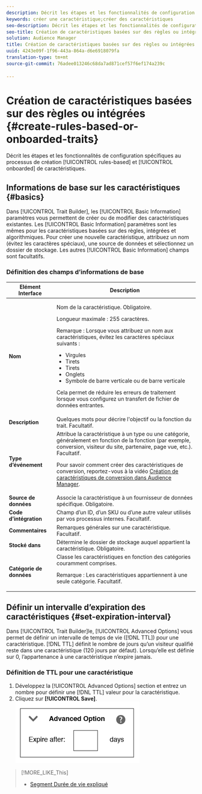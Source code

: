 ```yaml
---
description: Décrit les étapes et les fonctionnalités de configuration spécifiques au processus de création de caractéristiques basé sur des règles et intégré.
keywords: créer une caractéristique;créer des caractéristiques
seo-description: Décrit les étapes et les fonctionnalités de configuration spécifiques au processus de création de caractéristiques basé sur des règles et intégré.
seo-title: Création de caractéristiques basées sur des règles ou intégrées
solution: Audience Manager
title: Création de caractéristiques basées sur des règles ou intégrées
uuid: 4243e09f-1f96-443a-864a-d6e6918079fa
translation-type: tm+mt
source-git-commit: 76adee013246c68da7ad871cef57f6ef174a239c

---
```



# Création de caractéristiques basées sur des règles ou intégrées {#create-rules-based-or-onboarded-traits}

Décrit les étapes et les fonctionnalités de configuration spécifiques au processus de création [!UICONTROL rules-based] et [!UICONTROL onboarded] de caractéristiques.

<!-- c_tb_rules_traits.xml -->

## Informations de base sur les caractéristiques {#basics}

Dans [!UICONTROL Trait Builder], les [!UICONTROL Basic Information] paramètres vous permettent de créer ou de modifier des caractéristiques existantes. Les [!UICONTROL Basic Information] paramètres sont les mêmes pour les caractéristiques basées sur des règles, intégrées et algorithmiques. Pour créer une nouvelle caractéristique, attribuez un nom (évitez les caractères spéciaux), une source de données et sélectionnez un dossier de stockage. Les autres [!UICONTROL Basic Information] champs sont facultatifs.

<!-- c_tb_basics.xml -->

### Définition des champs d’informations de base

<table id="table_42AEC7A5B22346C5BB996D2D36C56229"> 
 <thead> 
  <tr> 
   <th colname="col1" class="entry"> Elément Interface </th> 
   <th colname="col2" class="entry"> Description </th> 
  </tr> 
 </thead>
 <tbody> 
  <tr> 
   <td colname="col1"> <b><span class="uicontrol"> Nom</span></b> </td> 
   <td colname="col2"> <p>Nom de la caractéristique. Obligatoire. </p> <p>Longueur maximale : 255 caractères. </p> <p> <p>Remarque : Lorsque vous attribuez un nom aux caractéristiques, évitez les caractères spéciaux suivants : 
      <ul id="ul_AB38A333F21A4AA9B5656CBA69BA65E3"> 
       <li id="li_0E5033B540BC41E799075845388E85A7">Virgules </li> 
       <li id="li_B1A6C3E3FB98473A91E4675EE09460F0">Tirets </li> 
       <li id="li_579302FE34B64FE0AE3C751012839229">Tirets </li> 
       <li id="li_44890F738CC64E449CC2545D701ECBC7">Onglets </li> 
       <li id="li_C203837501A94342923C99A7DAD1ED61">Symbole de barre verticale ou de barre verticale </li> 
      </ul> </p> </p> <p>Cela permet de réduire les erreurs de traitement lorsque vous configurez un transfert <a href="../../integration/sending-audience-data/batch-data-transfer-explained/inbound-file-contents.md"></a>de fichier de données entrantes. </p> </td> 
  </tr> 
  <tr> 
   <td colname="col1"> <b><span class="uicontrol"> Description</span></b> </td> 
   <td colname="col2"> Quelques mots pour décrire l'objectif ou la fonction du trait. Facultatif. </td> 
  </tr> 
  <tr> 
   <td colname="col1"> <b><span class="uicontrol"> Type d’événement</span></b> </td> 
   <td colname="col2"> Attribue la caractéristique à un type ou une catégorie, généralement en fonction de la fonction (par exemple, conversion, visiteur du site, partenaire, page vue, etc.). Facultatif. <p> Pour savoir comment créer des caractéristiques de conversion, reportez-vous à la vidéo <a href="https://docs.adobe.com/content/help/en/audience-manager-learn/tutorials/build-and-manage-audiences/traits-and-segments/creating-conversion-traits.html">Création de caractéristiques de conversion dans Audience Manager</a>. </p></td> 
  </tr> 
  <tr> 
   <td colname="col1"> <b><span class="uicontrol"> Source de données</span></b> </td> 
   <td colname="col2"> Associe la caractéristique à un fournisseur de données spécifique. Obligatoire. </td> 
  </tr> 
  <tr> 
   <td colname="col1"> <b><span class="uicontrol"> Code d’intégration</span></b> </td> 
   <td colname="col2"> Champ d’un ID, d’un SKU ou d’une autre valeur utilisés par vos processus internes. Facultatif. </td> 
  </tr> 
  <tr> 
   <td colname="col1"> <b><span class="uicontrol"> Commentaires</span></b> </td> 
   <td colname="col2"> Remarques générales sur une caractéristique. Facultatif. </td> 
  </tr> 
  <tr> 
   <td colname="col1"> <b><span class="uicontrol"> Stocké dans</span></b> </td> 
   <td colname="col2"> Détermine le dossier de stockage auquel appartient la caractéristique. Obligatoire. </td> 
  </tr> 
  <tr> 
   <td colname="col1"> <b><span class="uicontrol"> Catégorie de données</span></b> </td> 
   <td colname="col2"> Classe les caractéristiques en fonction des catégories couramment comprises. <p>Remarque :  Les caractéristiques appartiennent à une seule catégorie. Facultatif. </p> </td> 
  </tr> 
 </tbody> 
</table>

## Définir un intervalle d’expiration des caractéristiques {#set-expiration-interval}

Dans [!UICONTROL Trait Builder]le, [!UICONTROL Advanced Options] vous permet de définir un intervalle de temps de vie ([!DNL TTL]) pour une caractéristique. [!DNL TTL] définit le nombre de jours qu’un visiteur qualifié reste dans une caractéristique (120 jours par défaut). Lorsqu’elle est définie sur 0, l’appartenance à une caractéristique n’expire jamais.

<!-- t_tb_ttl.xml -->

### Définition de TTL pour une caractéristique

1. Développez la [!UICONTROL Advanced Options] section et entrez un nombre pour définir une [!DNL TTL] valeur pour la caractéristique.
2. Cliquez sur **[!UICONTROL Save]**.
   ![](assets/TTL.png)

>[!MORE_LIKE_This]
>
>* [Segment Durée de vie expliqué](../../features/traits/segment-ttl-explained.md)

